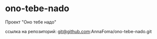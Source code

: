 # ono-tebe-nado
Проект "Оно тебе надо"

ссылка на репозиторий: git@github.com:AnnaFoma/ono-tebe-nado.git
